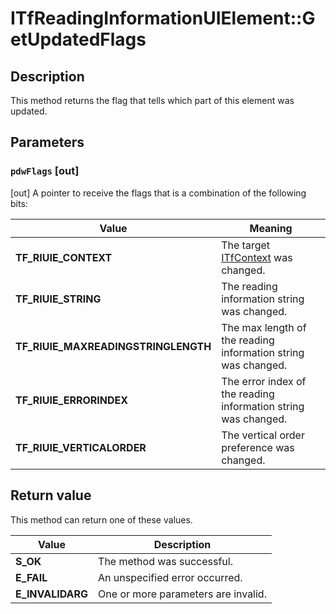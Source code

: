 # ITfReadingInformationUIElement::GetUpdatedFlags

## Description

This method returns the flag that tells which part of this element was updated.

## Parameters

### `pdwFlags` [out]

[out] A pointer to receive the flags that is a combination of the following bits:

| Value | Meaning |
| --- | --- |
| **TF_RIUIE_CONTEXT** | The target [ITfContext](https://learn.microsoft.com/windows/desktop/api/msctf/nn-msctf-itfcontext) was changed. |
| **TF_RIUIE_STRING** | The reading information string was changed. |
| **TF_RIUIE_MAXREADINGSTRINGLENGTH** | The max length of the reading information string was changed. |
| **TF_RIUIE_ERRORINDEX** | The error index of the reading information string was changed. |
| **TF_RIUIE_VERTICALORDER** | The vertical order preference was changed. |

## Return value

This method can return one of these values.

| Value | Description |
| --- | --- |
| **S_OK** | The method was successful. |
| **E_FAIL** | An unspecified error occurred. |
| **E_INVALIDARG** | One or more parameters are invalid. |